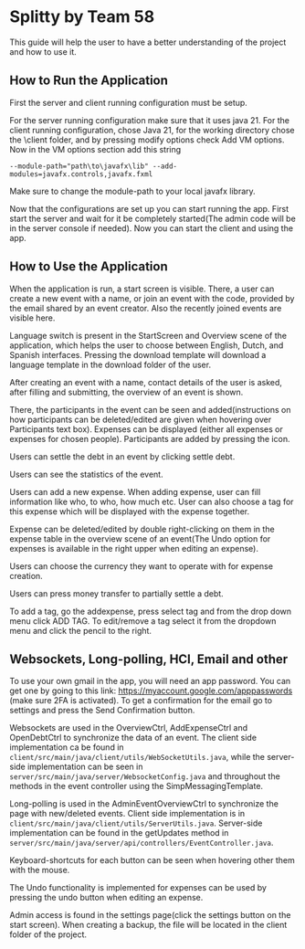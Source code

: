 # Splitty by Team 58

This guide will help the user to have a better understanding of the project and how to use it.

## How to Run the Application

First the server and client running configuration must be setup.

For the server running configuration make sure that it uses java 21.
For the client running configuration, chose Java 21, for the working directory chose the \client folder, and by pressing modify options check Add VM options.
Now in the VM options section add this string 

`--module-path="path\to\javafx\lib" --add-modules=javafx.controls,javafx.fxml`

Make sure to change the module-path to your local javafx library. 

Now that the configurations are set up you can start running the app. First start the server and wait for it be completely started(The admin code will be in the server console if needed).
Now you can start the client and using the app.
## How to Use the Application

When the application is run, a start screen is visible. There, a user can create a new event with a name, or join an event with the code, provided by the email shared by an event creator. Also the recently joined events are visible here.

Language switch is present in the StartScreen and Overview scene of the application, which helps the user to choose between English, Dutch, and Spanish interfaces.
Pressing the download template will download a language template in the download folder of the user.

After creating an event with a name, contact details of the user is asked, after filling and submitting, the overview of an event is shown.

There, the participants in the event can be seen and added(instructions on how participants can be deleted/edited are given when hovering over Participants text box). Expenses can be displayed (either all expenses or expenses for chosen people). Participants are added by pressing the icon.

Users can settle the debt in an event by clicking settle debt.

Users can see the statistics of the event.

Users can add a new expense. When adding expense, user can fill information like who, to who, how much etc. User can also choose a tag for this expense which will be displayed with the expense together. 

Expense can be deleted/edited by double right-clicking on them in the expense table in the overview scene of an event(The Undo option for expenses is available in the right upper when editing an expense).

Users can choose the currency they want to operate with for expense creation.

Users can press money transfer to partially settle a debt.

To add a tag, go the addexpense, press select tag and from the drop down menu click ADD TAG. To edit/remove a tag select it from the dropdown menu and click the pencil to the right.

## Websockets, Long-polling, HCI, Email and other
To use your own gmail in the app, you will need an app password. You can get one by going to this link: https://myaccount.google.com/apppasswords (make sure 2FA is activated). To get a confirmation for the email go to settings and press the Send Confirmation button.

Websockets are used in the OverviewCtrl, AddExpenseCtrl and OpenDebtCtrl to synchronize the data of an event.
The client side implementation ca be found in `client/src/main/java/client/utils/WebSocketUtils.java`, while the server-side implementation can be seen in 
`server/src/main/java/server/WebsocketConfig.java` and throughout the methods in the event controller using the SimpMessagingTemplate.

Long-polling is used in the AdminEventOverviewCtrl to synchronize the page with new/deleted events. Client side implementation is in `client/src/main/java/client/utils/ServerUtils.java`.
Server-side implementation can be found in the getUpdates method in `server/src/main/java/server/api/controllers/EventController.java`.

Keyboard-shortcuts for each button can be seen when hovering other them with the mouse.

The Undo functionality is implemented for expenses can be used by pressing the undo button when editing an expense.

Admin access is found in the settings page(click the settings button on the start screen). When creating a backup, the file will be located in the client folder of the project.
